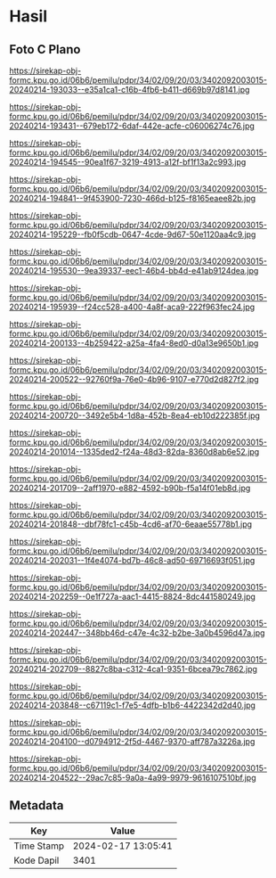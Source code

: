 # Hasil

## Foto C Plano

https://sirekap-obj-formc.kpu.go.id/06b6/pemilu/pdpr/34/02/09/20/03/3402092003015-20240214-193033--e35a1ca1-c16b-4fb6-b411-d669b97d8141.jpg

https://sirekap-obj-formc.kpu.go.id/06b6/pemilu/pdpr/34/02/09/20/03/3402092003015-20240214-193431--679eb172-6daf-442e-acfe-c06006274c76.jpg

https://sirekap-obj-formc.kpu.go.id/06b6/pemilu/pdpr/34/02/09/20/03/3402092003015-20240214-194545--90ea1f67-3219-4913-a12f-bf1f13a2c993.jpg

https://sirekap-obj-formc.kpu.go.id/06b6/pemilu/pdpr/34/02/09/20/03/3402092003015-20240214-194841--9f453900-7230-466d-b125-f8165eaee82b.jpg

https://sirekap-obj-formc.kpu.go.id/06b6/pemilu/pdpr/34/02/09/20/03/3402092003015-20240214-195229--fb0f5cdb-0647-4cde-9d67-50e1120aa4c9.jpg

https://sirekap-obj-formc.kpu.go.id/06b6/pemilu/pdpr/34/02/09/20/03/3402092003015-20240214-195530--9ea39337-eec1-46b4-bb4d-e41ab9124dea.jpg

https://sirekap-obj-formc.kpu.go.id/06b6/pemilu/pdpr/34/02/09/20/03/3402092003015-20240214-195939--f24cc528-a400-4a8f-aca9-222f963fec24.jpg

https://sirekap-obj-formc.kpu.go.id/06b6/pemilu/pdpr/34/02/09/20/03/3402092003015-20240214-200133--4b259422-a25a-4fa4-8ed0-d0a13e9650b1.jpg

https://sirekap-obj-formc.kpu.go.id/06b6/pemilu/pdpr/34/02/09/20/03/3402092003015-20240214-200522--92760f9a-76e0-4b96-9107-e770d2d827f2.jpg

https://sirekap-obj-formc.kpu.go.id/06b6/pemilu/pdpr/34/02/09/20/03/3402092003015-20240214-200720--3492e5b4-1d8a-452b-8ea4-eb10d222385f.jpg

https://sirekap-obj-formc.kpu.go.id/06b6/pemilu/pdpr/34/02/09/20/03/3402092003015-20240214-201014--1335ded2-f24a-48d3-82da-8360d8ab6e52.jpg

https://sirekap-obj-formc.kpu.go.id/06b6/pemilu/pdpr/34/02/09/20/03/3402092003015-20240214-201709--2aff1970-e882-4592-b90b-f5a14f01eb8d.jpg

https://sirekap-obj-formc.kpu.go.id/06b6/pemilu/pdpr/34/02/09/20/03/3402092003015-20240214-201848--dbf78fc1-c45b-4cd6-af70-6eaae55778b1.jpg

https://sirekap-obj-formc.kpu.go.id/06b6/pemilu/pdpr/34/02/09/20/03/3402092003015-20240214-202031--1f4e4074-bd7b-46c8-ad50-69716693f051.jpg

https://sirekap-obj-formc.kpu.go.id/06b6/pemilu/pdpr/34/02/09/20/03/3402092003015-20240214-202259--0e1f727a-aac1-4415-8824-8dc441580249.jpg

https://sirekap-obj-formc.kpu.go.id/06b6/pemilu/pdpr/34/02/09/20/03/3402092003015-20240214-202447--348bb46d-c47e-4c32-b2be-3a0b4596d47a.jpg

https://sirekap-obj-formc.kpu.go.id/06b6/pemilu/pdpr/34/02/09/20/03/3402092003015-20240214-202709--8827c8ba-c312-4ca1-9351-6bcea79c7862.jpg

https://sirekap-obj-formc.kpu.go.id/06b6/pemilu/pdpr/34/02/09/20/03/3402092003015-20240214-203848--c67119c1-f7e5-4dfb-b1b6-4422342d2d40.jpg

https://sirekap-obj-formc.kpu.go.id/06b6/pemilu/pdpr/34/02/09/20/03/3402092003015-20240214-204100--d0794912-2f5d-4467-9370-aff787a3226a.jpg

https://sirekap-obj-formc.kpu.go.id/06b6/pemilu/pdpr/34/02/09/20/03/3402092003015-20240214-204522--29ac7c85-9a0a-4a99-9979-9616107510bf.jpg


## Metadata

| Key        | Value               |
| ---------- | ------------------- |
| Time Stamp | 2024-02-17 13:05:41 |
| Kode Dapil | 3401                |




